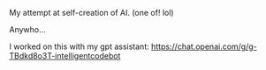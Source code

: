 My attempt at self-creation of AI.
(one of! lol)


Anywho...

I worked on this with my gpt assistant: https://chat.openai.com/g/g-TBdkd8o3T-intelligentcodebot
